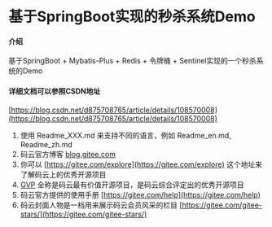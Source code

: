 # 基于SpringBoot实现的秒杀系统Demo

#### 介绍
基于SpringBoot + Mybatis-Plus + Redis + 令牌桶 + Sentinel实现的一个秒杀系统的Demo

#### 详细文档可以参照CSDN地址
[https://blog.csdn.net/d875708765/article/details/108570008](https://blog.csdn.net/d875708765/article/details/108570008)


1.  使用 Readme\_XXX.md 来支持不同的语言，例如 Readme\_en.md, Readme\_zh.md
2.  码云官方博客 [blog.gitee.com](https://blog.gitee.com)
3.  你可以 [https://gitee.com/explore](https://gitee.com/explore) 这个地址来了解码云上的优秀开源项目
4.  [GVP](https://gitee.com/gvp) 全称是码云最有价值开源项目，是码云综合评定出的优秀开源项目
5.  码云官方提供的使用手册 [https://gitee.com/help](https://gitee.com/help)
6.  码云封面人物是一档用来展示码云会员风采的栏目 [https://gitee.com/gitee-stars/](https://gitee.com/gitee-stars/)
